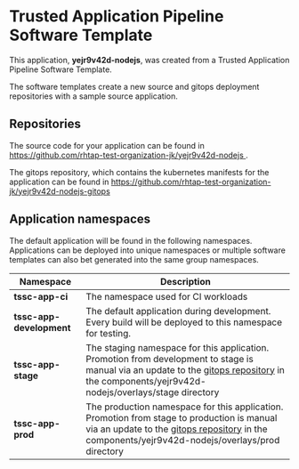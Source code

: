 # Trusted Application Pipeline Software Template

This application, **yejr9v42d-nodejs**, was created from a Trusted Application Pipeline Software Template.

The software templates create a new source and gitops deployment repositories with a sample source application. 

## Repositories

The source code for your application can be found in [https://github.com/rhtap-test-organization-jk/yejr9v42d-nodejs ](https://github.com/rhtap-test-organization-jk/yejr9v42d-nodejs ).
 
The gitops repository, which contains the kubernetes manifests for the application can be found in 
[https://github.com/rhtap-test-organization-jk/yejr9v42d-nodejs-gitops ](https://github.com/rhtap-test-organization-jk/yejr9v42d-nodejs-gitops ) 

## Application namespaces 

The default application will be found in the following namespaces. Applications can be deployed into unique namespaces or multiple software templates can also bet generated into the same group namespaces.  

|  Namespace   |  Description   |  
| -------- | -------- |
| **tssc-app-ci** | The namespace used for CI workloads |
| **tssc-app-development** | The default application during development. Every build will be deployed to this namespace for testing. |
| **tssc-app-stage** | The staging namespace for this application. Promotion from development to stage is manual via an update to the [gitops repository](https://github.com/rhtap-test-organization-jk/yejr9v42d-nodejs-gitops ) in the components/yejr9v42d-nodejs/overlays/stage directory |
| **tssc-app-prod** | The production namespace for this application. Promotion from stage to production is manual via an update to the [gitops repository](https://github.com/rhtap-test-organization-jk/yejr9v42d-nodejs-gitops ) in the components/yejr9v42d-nodejs/overlays/prod directory |